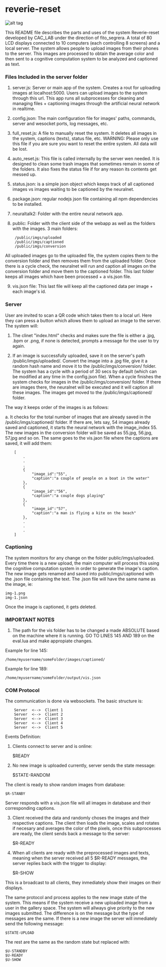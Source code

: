 # reverie-reset

![alt tag](https://cloud.githubusercontent.com/assets/20104092/24031646/be609e5c-0ab1-11e7-806f-35d1220861fd.jpg)


This README file describes the parts and uses of the system Reverie-reset developed by CAC_LAB under the direction of fito_segrera. A total of 80 LCD displays connected to 10 computers (each controlling 8 screens) and a local server. The system allows people to upload images from their phones to the server. This images are processed to obtain the average color and then sent to a cognitive computation system to be analyzed and captioned as text.

### Files Included in the server folder

1. server.js: Server or main app of the system. Creates a rout for uploading images at localhost:5000. Users can upload images to the system through this url. This app runs all subprocesses for cleaning and managing files + captioning images through the artificial neural network in realtime.

2. config.json: The main configuration file for images' paths, commands, server and wesocket ports, log messages, etc.

3. full_reset.js: A file to manually reset the system. It deletes all images in the system, captions (texts), status file, etc. WARNING: Please only use this file if you are sure you want to reset the entire system. All data will be lost.

4. auto_reset.js: This file is called internally by the server wen needed. It is designed to clean some trash images that sometimes remain in some of the folders. It also fixes the status file if for any reason its contents get messed up.

5. status.json: is a simple json object which keeps track of all captioned images vs images waiting to be captioned by the neuralnet.

6. package.json: regular nodejs json file containing all npm dependencies to be installed.

7. neuraltalk2: Folder with the entire neural network app.

8. public: Folder with the client side of the webapp as well as the folders with the images. 3 main folders:

		/public/imgs/uploaded
		/public/imgs/captioned
		/public/imgs/conversion

All uploaded images go to the uploaded file, the system copies them to the conversion folder and then removes them from the uploaded folder. Once there is a cycle check, the neuralnet will run and caption all images on the conversion folder and move them to the captioned folder. This last folder keeps all images which have been processed + a vis.json file.

9. vis.json file: This last file will keep all the captioned data per image + each image's id.

### Server

User are invited to scan a QR code which takes them to a local url. Here they can press a button which allows them to upload an image to the server. The system will:

1. The clinet "index.html" checks and makes sure the file is either a .jpg, .bpm or .png, if none is detected, prompts a message for the user to try again.

2. If an image is successfully uploaded, save it on the server's path /public/imgs/uploaded/. Convert the image into a .jpg file, give it a random hash name and move it to the /public/imgs/conversion/ folder. The system has a cycle with a period of 30 secs by default (which can be modified at any time in the config.json file). When a cycle finishes the system checks for images in the /public/imgs/conversion/ folder. If there are images there, the neuralnet will be executed and it will caption all these images. The images get moved to the /public/imgs/captioned/ folder.

The way it keeps order of the images is as follows:

a. It checks for the total number of images that are already saved in the /public/imgs/captioned/ folder. If there are, lets say, 54 images already saved and captioned, it starts the neural network with the image_index 55. The new images in the conversion folder will be saved as 55.jpg, 56.jpg, 57.jpg and so on. The same goes to the vis.jaon file where the captions are saved, it will add them:

		[
			.
			.
			.
			{
				"image_id":"55",
				"caption":"a couple of people on a boat in the water"
			},
			{
				"image_id":"56",
				"caption":"a couple dogs playing"
			},
			{
				"image_id":"57",
				"caption":"a man is flying a kite on the beach"
			},
			.
			.
			.
		]

### Captioning

The system monitors for any change on the folder public/imgs/uploaded. Every time there is a new upload, the main computer will process this using the cognitive computation system in order to generate the image's caption. The new image gets renamed and saved into public/imgs/captioned with the .json file containing the text. The .json file will have the same name as the image, ie:

	img-1.png 
	img-1.json

Once the image is captioned, it gets deleted.

### IMPORTANT NOTES

1. The path for the vis folder has to be changed a made ABSOLUTE based on the machine where it is running. GO TO LINES 145 AND 189 on the eval.lua and make appropiate changes.

Example for line 145: 

	/home/myusername/someFolder/images/captioned/

Example for line 189:

	/home/myusername/someFolder/output/vis.json

### COM Protocol

The communication is done via websockets. The basic structure is: 

		Server  <-->  Client 1
		Server  <-->  Client 2
		Server  <-->  Client 3
		Server  <-->  Client 4
		Server  <-->  Client 5

Events Definition:

1. Clients connect to server and is online:

	$READY

2. No new image is uploaded currently, server sends the state message:
	
	$STATE-RANDOM

The client is ready to show random images from database:

	$R-STANBY

Server responds with a vis.json file will all images in database and their corresponding captions.

3. Client received the data and randomly choses the images and their respective captions. The client then loads the image, scales and rotates if necesary and averages the color of the pixels, once this subprocesses are ready, the client sends back a message to the server:

	$R-READY 

4. When all clients are ready with the preprocessed images and texts, meaning when the server received all 5 $R-READY messages, the server replies back with the trigger to display:

	$R-SHOW

This is a broadcast to all clients, they inmediately show their images on their displays.

The same protocol and process applies to the new image state of the system. This means if the system receive a new uploaded image from a user in the gallery space. The system will allways give priority to the new images submitted. The difference is on the message but the type of messages are the same. If there is a new image the server will inmediately send the following message:

	$STATE-UPLOAD

The rest are the same as the random state but replaced with:
	
	$U-STANDBY
	$U-READY
	$U-SHOW
